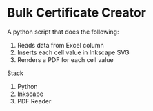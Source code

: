 # Bulk Certificate Creator

A python script that does the following:
1. Reads data from Excel column
2. Inserts each cell value in Inkscape SVG
3. Renders a PDF for each cell value

Stack
1. Python
2. Inkscape
3. PDF Reader
